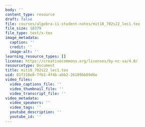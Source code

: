 ```yaml
---
body: ''
content_type: resource
draft: false
file: courses/algebra-ii-student-notes/mit18_702s22_lec1.tex
file_size: 18379
file_type: text/x-tex
image_metadata:
  caption: ''
  credit: ''
  image-alt: ''
learning_resource_types: []
license: https://creativecommons.org/licenses/by-nc-sa/4.0/
resourcetype: Document
title: mit18_702s22_lec1.tex
uid: 81f318e0-7fb1-4f4b-abb2-26109bb69d6e
video_files:
  video_captions_file: ''
  video_thumbnail_file: ''
  video_transcript_file: ''
video_metadata:
  video_speakers: ''
  video_tags: ''
  youtube_description: ''
  youtube_id: ''
---
```

